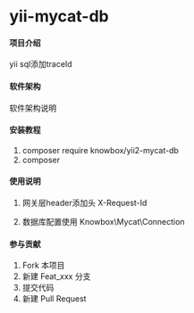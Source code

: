 # yii-mycat-db

#### 项目介绍
yii sql添加traceId

#### 软件架构
软件架构说明


#### 安装教程

1. composer require knowbox/yii2-mycat-db
2. composer 

#### 使用说明


1. 网关层header添加头 X-Request-Id

2. 数据库配置使用 Knowbox\Mycat\Connection



#### 参与贡献

1. Fork 本项目
2. 新建 Feat_xxx 分支
3. 提交代码
4. 新建 Pull Request
